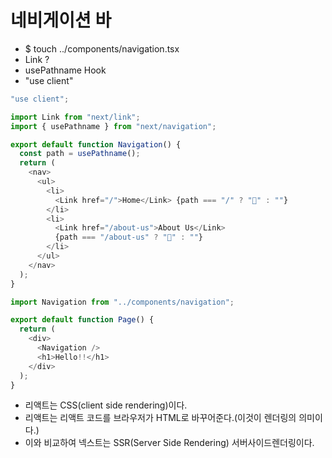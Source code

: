 # 네비게이션 바

- $ touch ../components/navigation.tsx
- Link ?
- usePathname Hook
- "use client"

```typescript // navigation.tsx
"use client";

import Link from "next/link";
import { usePathname } from "next/navigation";

export default function Navigation() {
  const path = usePathname();
  return (
    <nav>
      <ul>
        <li>
          <Link href="/">Home</Link> {path === "/" ? "💖" : ""}
        </li>
        <li>
          <Link href="/about-us">About Us</Link>
          {path === "/about-us" ? "💖" : ""}
        </li>
      </ul>
    </nav>
  );
}
```

```typescript | ./app/page.tsx
import Navigation from "../components/navigation";

export default function Page() {
  return (
    <div>
      <Navigation />
      <h1>Hello!!</h1>
    </div>
  );
}
```

- 리액트는 CSS(client side rendering)이다.
- 리액트는 리액트 코드를 브라우저가 HTML로 바꾸어준다.(이것이 렌더링의 의미이다.)
- 이와 비교하여 넥스트는 SSR(Server Side Rendering) 서버사이드렌더링이다.
